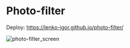 # Photo-filter

Deploy: https://lenko-igor.github.io/photo-filter/

![photo-filter_screen](https://user-images.githubusercontent.com/74532622/111508655-ff021680-875c-11eb-95b7-4f99c5d10cd8.png)
